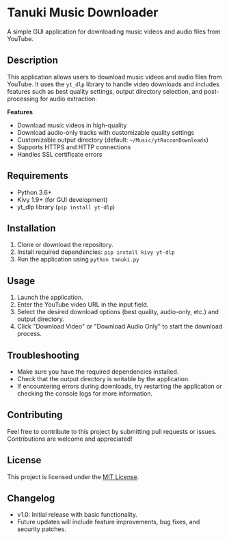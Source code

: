 
**Tanuki Music Downloader**
=====================================

A simple GUI application for downloading music videos and audio files from 
YouTube.

**Description**
---------------

This application allows users to download music videos and audio files 
from YouTube. It uses the `yt_dlp` library to handle video downloads and 
includes features such as best quality settings, output directory 
selection, and post-processing for audio extraction.

**Features**

*   Download music videos in high-quality
*   Download audio-only tracks with customizable quality settings
*   Customizable output directory (default: `~/Music/ytRacoonDownloads`)
*   Supports HTTPS and HTTP connections
*   Handles SSL certificate errors

**Requirements**
----------------

*   Python 3.6+
*   Kivy 1.9+ (for GUI development)
*   yt_dlp library (`pip install yt-dlp`)

**Installation**
---------------

1.  Clone or download the repository.
2.  Install required dependencies: `pip install kivy yt-dlp`
3.  Run the application using `python tanuki.py`

**Usage**
--------

1.  Launch the application.
2.  Enter the YouTube video URL in the input field.
3.  Select the desired download options (best quality, audio-only, etc.) 
and output directory.
4.  Click "Download Video" or "Download Audio Only" to start the download 
process.

**Troubleshooting**
------------------

*   Make sure you have the required dependencies installed.
*   Check that the output directory is writable by the application.
*   If encountering errors during downloads, try restarting the 
application or checking the console logs for more information.

**Contributing**
---------------

Feel free to contribute to this project by submitting pull requests or 
issues. Contributions are welcome and appreciated!

**License**
-----------

This project is licensed under the [MIT 
License](https://opensource.org/licenses/MIT).

**Changelog**
-------------

*   v1.0: Initial release with basic functionality.
*   Future updates will include feature improvements, bug fixes, and 
    security patches.
